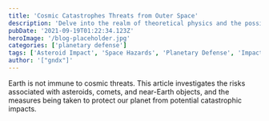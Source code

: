 ```yaml
---
title: 'Cosmic Catastrophes Threats from Outer Space'
description: 'Delve into the realm of theoretical physics and the possibilities of traversable wormholes and warp drives.'
pubDate: '2021-09-19T01:22:34.123Z'
heroImage: '/blog-placeholder.jpg'
categories: ['planetary defense']
tags: ['Asteroid Impact', 'Space Hazards', 'Planetary Defense', 'Impact Events']
author: '["gndx"]'
---
```


Earth is not immune to cosmic threats. This article investigates the risks associated with asteroids, comets, and near-Earth objects, and the measures being taken to protect our planet from potential catastrophic impacts.
